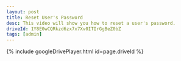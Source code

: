 ```yaml
---
layout: post
title: Reset User's Password
desc: This video will show you how to reset a user's password.
driveId: 1Y8E0wCQRkzd6zx7x7Xv0ITIrGgBeZ0bZ
tags: [admin]
---
```


{% include googleDrivePlayer.html id=page.driveId %}
